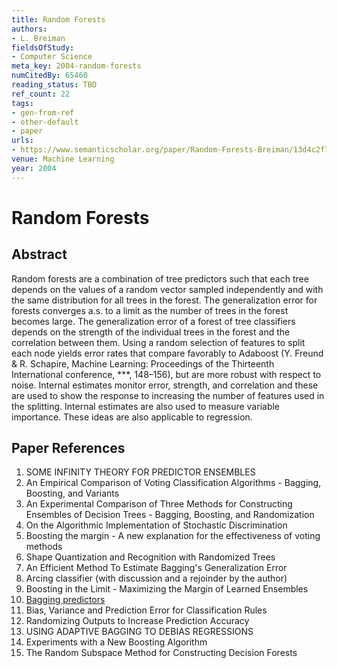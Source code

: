 ```yaml
---
title: Random Forests
authors:
- L. Breiman
fieldsOfStudy:
- Computer Science
meta_key: 2004-random-forests
numCitedBy: 65460
reading_status: TBD
ref_count: 22
tags:
- gen-from-ref
- other-default
- paper
urls:
- https://www.semanticscholar.org/paper/Random-Forests-Breiman/13d4c2f76a7c1a4d0a71204e1d5d263a3f5a7986?sort=total-citations
venue: Machine Learning
year: 2004
---
```


# Random Forests

## Abstract

Random forests are a combination of tree predictors such that each tree depends on the values of a random vector sampled independently and with the same distribution for all trees in the forest. The generalization error for forests converges a.s. to a limit as the number of trees in the forest becomes large. The generalization error of a forest of tree classifiers depends on the strength of the individual trees in the forest and the correlation between them. Using a random selection of features to split each node yields error rates that compare favorably to Adaboost (Y. Freund & R. Schapire, Machine Learning: Proceedings of the Thirteenth International conference, ***, 148–156), but are more robust with respect to noise. Internal estimates monitor error, strength, and correlation and these are used to show the response to increasing the number of features used in the splitting. Internal estimates are also used to measure variable importance. These ideas are also applicable to regression.

## Paper References

1. SOME INFINITY THEORY FOR PREDICTOR ENSEMBLES
2. An Empirical Comparison of Voting Classification Algorithms - Bagging, Boosting, and Variants
3. An Experimental Comparison of Three Methods for Constructing Ensembles of Decision Trees - Bagging, Boosting, and Randomization
4. On the Algorithmic Implementation of Stochastic Discrimination
5. Boosting the margin - A new explanation for the effectiveness of voting methods
6. Shape Quantization and Recognition with Randomized Trees
7. An Efficient Method To Estimate Bagging's Generalization Error
8. Arcing classifier (with discussion and a rejoinder by the author)
9. Boosting in the Limit - Maximizing the Margin of Learned Ensembles
10. [Bagging predictors](2004-bagging-predictors)
11. Bias, Variance and Prediction Error for Classification Rules
12. Randomizing Outputs to Increase Prediction Accuracy
13. USING ADAPTIVE BAGGING TO DEBIAS REGRESSIONS
14. Experiments with a New Boosting Algorithm
15. The Random Subspace Method for Constructing Decision Forests
